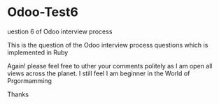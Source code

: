 # Odoo-Test6
uestion 6 of Odoo interview process

This is the question of the Odoo interview process questions which is implemented in Ruby

Again! please feel free to uther your comments politely as I am open all views across the planet. 
I still feel I am beginner in the World of Prgormamming

Thanks
